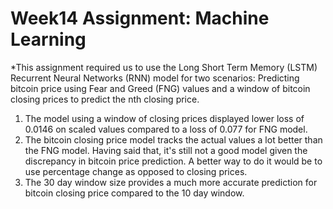 # Week14 Assignment: Machine Learning

*This assignment required us to use the Long Short Term Memory (LSTM) Recurrent Neural Networks (RNN) model for two scenarios: Predicting bitcoin price using Fear and Greed (FNG) values and a window of bitcoin closing prices to predict the nth closing price. 

1) The model using a window of closing prices displayed lower loss of 0.0146 on scaled values compared to a loss of 0.077 for FNG model.
2) The bitcoin closing price model tracks the actual values a lot better than the FNG model. Having said that, it's still not a good model given the discrepancy in bitcoin price prediction. A better way to do it would be to use percentage change as opposed to closing prices.
3) The 30 day window size provides a much more accurate prediction for bitcoin closing price compared to the 10 day window.
